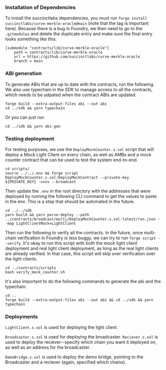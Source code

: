 ### Installation of Dependencies

To install the succinctlabs dependencies, you must run `forge install succinctlabs/curve-merkle-oracle@main` (note that the tag is important here). Because there is a bug in Foundry, we then need to go to the `.gitmodules` and delete the duplicate entry and make sure the final entry looks something like this:

```
[submodule "contracts/lib/curve-merkle-oracle"]
	path = contracts/lib/curve-merkle-oracle
	url = https://github.com/succinctlabs/curve-merkle-oracle
	branch = main
```

### ABI generation

To generate ABIs that are up to date with the contracts, run the following. We also use typechain
in the SDK to manage access to all the contracts, which needs to be udpated when the contract
ABIs are updated.

```
forge build --extra-output-files abi --out abi
cd ../sdk && yarn typechain
```

Or you can just run

```
cd ../sdk && yarn abi-gen
```

### Testing deployment

For testing purposes, we use the `DeployMockCounter.s.sol` script that will deploy a Mock Light Client on every chain, as well as AMBs and a mock counter contract that can be used to test the system end-to-end.

```
cd scripts/
source ../../.env && forge script DeployMockCounter.s.sol:DeployMockContract --private-key ${PRIVATE_KEY} -vvvv --broadcast
```

Then update the `.env` in the root directory with the addresses that were deployed by running the following CLI command to get the values to paste in the env. This is a step that should be automated in the future.

```
cd ../../sdk
yarn build && yarn parse-deploy --path ../contracts/broadcast/multi/DeployMockCounter.s.sol-latest/run.json --map LightClientMock=LightClient
```

Then run the following to verify all the contracts. In the future, once multi-chain verification in
Foundry is less buggy, we can try to run `forge script --verify`. It's okay to run this script with both the mock light client deployment and real light client deployment, as long as the real light clients are already verified. In that case, this script will skip over verification over the light clients.

```
cd ../contracts/scripts
bash verify_mock_counter.sh
```

It's also important to do the following commands to generate the abi and the typechain:

```
cd ..
forge build --extra-output-files abi --out abi && cd ../sdk && yarn typechain
```

### Deployments

`LightClient.s.sol` is used for deploying the light client.

`Broadcaster.s.sol` is used for deploying the broadcaster.
`Reciever.s.sol` is used to deploy the reciever--specify which chain you want it deployed on, as well as an address for the broadcaster.

`DemoBridge.s.sol` is used to deploy the demo bridge, pointing to the Broadcaster and a reciever (again, specified which chains).

